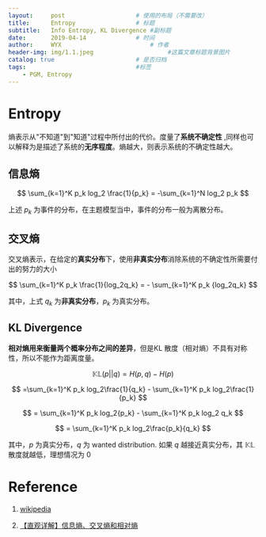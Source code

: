 ```yaml
---
layout:     post   				    # 使用的布局（不需要改）
title:      Entropy 				# 标题 
subtitle:   Info Entropy, KL Divergence #副标题
date:       2019-04-14 				# 时间
author:     WYX 						# 作者
header-img: img/1.1.jpeg	                 #这篇文章标题背景图片
catalog: true 						# 是否归档
tags:								#标签
    - PGM, Entropy
---
```


# Entropy 

熵表示从"不知道"到"知道"过程中所付出的代价。度量了**系统不确定性** ,同样也可以解释为是描述了系统的**无序程度**。熵越大，则表示系统的不确定性越大。



## 信息熵


$$
\sum_{k=1}^K p_k log_2 \frac{1}{p_k} = -\sum_{k=1}^N log_2 p_k
$$



上述 $p_k$ 为事件的分布，在主题模型当中，事件的分布一般为离散分布。

## 交叉熵



交叉熵表示，在给定的**真实分布**下，使用**非真实分布**消除系统的不确定性所需要付出的努力的大小


$$
\sum_{k=1}^K p_k \frac{1}{log_2q_k} = - \sum_{k=1}^K p_k {log_2q_k}
$$


其中，上式 $q_k$ 为**非真实分布**，$p_k$ 为真实分布。

## KL Divergence



**相对熵用来衡量两个概率分布之间的差异**，但是KL 散度（相对熵）不具有对称性，所以不能作为距离度量。

$$
\mathbb{KL}(p||q) = H(p,q) - H(p)
$$

$$
=\sum_{k=1}^K p_k log_2\frac{1}{q_k} - \sum_{k=1}^K p_k log_2\frac{1}{p_k}
$$

$$
= \sum_{k=1}^K p_k log_2{p_k} - \sum_{k=1}^K p_k log_2 q_k
$$

$$
= \sum_{k=1}^K p_k log_2\frac{p_k}{q_k}
$$



其中，$p$ 为真实分布，$q$ 为 wanted distribution. 如果 $q$ 越接近真实分布，其 $\mathbb{KL}$ 散度就越低，理想情况为 0

# Reference

1. [wikipedia](<https://zh.wikipedia.org/wiki/%E7%86%B5_(%E4%BF%A1%E6%81%AF%E8%AE%BA)>)

2. [【直观详解】信息熵、交叉熵和相对熵](<https://charlesliuyx.github.io/2017/09/11/%E4%BB%80%E4%B9%88%E6%98%AF%E4%BF%A1%E6%81%AF%E7%86%B5%E3%80%81%E4%BA%A4%E5%8F%89%E7%86%B5%E5%92%8C%E7%9B%B8%E5%AF%B9%E7%86%B5/>)
